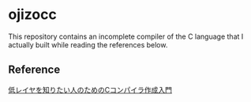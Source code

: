 # ojizocc

This repository contains an incomplete compiler of the C language that I actually built while reading the references below.

## Reference

[低レイヤを知りたい人のためのCコンパイラ作成入門](https://www.sigbus.info/compilerbook)
